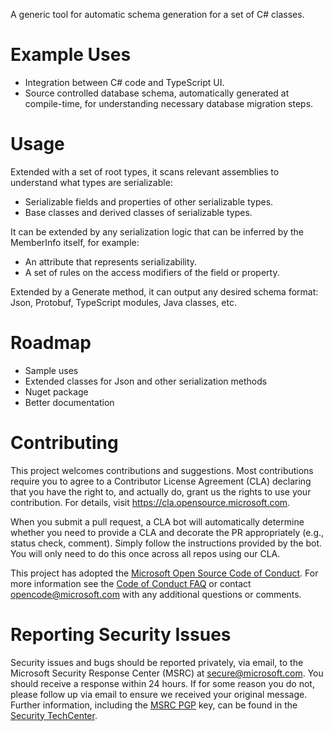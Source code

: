 A generic tool for automatic schema generation for a set of C# classes.

# Example Uses

* Integration between C# code and TypeScript UI.
* Source controlled database schema, automatically generated at compile-time, for understanding necessary database migration steps.

# Usage

Extended with a set of root types,
it scans relevant assemblies to understand what types are serializable:
* Serializable fields and properties of other serializable types.
* Base classes and derived classes of serializable types.

It can be extended by any serialization logic that can be inferred by the MemberInfo itself, for example:
* An attribute that represents serializability.
* A set of rules on the access modifiers of the field or property.

Extended by a Generate method, it can output any desired schema format: Json, Protobuf, TypeScript modules, Java classes, etc.

# Roadmap

* Sample uses
* Extended classes for Json and other serialization methods
* Nuget package
* Better documentation

# Contributing

This project welcomes contributions and suggestions.  Most contributions require you to agree to a
Contributor License Agreement (CLA) declaring that you have the right to, and actually do, grant us
the rights to use your contribution. For details, visit https://cla.opensource.microsoft.com.

When you submit a pull request, a CLA bot will automatically determine whether you need to provide
a CLA and decorate the PR appropriately (e.g., status check, comment). Simply follow the instructions
provided by the bot. You will only need to do this once across all repos using our CLA.

This project has adopted the [Microsoft Open Source Code of Conduct](https://opensource.microsoft.com/codeofconduct/).
For more information see the [Code of Conduct FAQ](https://opensource.microsoft.com/codeofconduct/faq/) or
contact [opencode@microsoft.com](mailto:opencode@microsoft.com) with any additional questions or comments.

# Reporting Security Issues

Security issues and bugs should be reported privately, via email, to the Microsoft Security
Response Center (MSRC) at [secure@microsoft.com](mailto:secure@microsoft.com). You should
receive a response within 24 hours. If for some reason you do not, please follow up via
email to ensure we received your original message. Further information, including the
[MSRC PGP](https://technet.microsoft.com/en-us/security/dn606155) key, can be found in
the [Security TechCenter](https://technet.microsoft.com/en-us/security/default).
